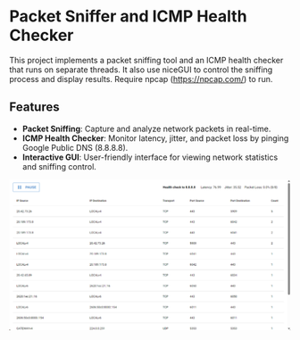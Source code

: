# Packet Sniffer and ICMP Health Checker
This project implements a packet sniffing tool and an ICMP health checker that runs on separate threads. It also use niceGUI to control the sniffing process and display results.
Require npcap (https://npcap.com/) to run.

## Features
- **Packet Sniffing**: Capture and analyze network packets in real-time.
- **ICMP Health Checker**: Monitor latency, jitter, and packet loss by pinging Google Public DNS (8.8.8.8).
- **Interactive GUI**: User-friendly interface for viewing network statistics and sniffing control.


![A picture showing the example view of the project](images/example.png)